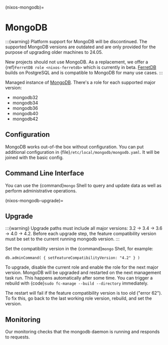 (nixos-mongodb)=

# MongoDB

:::{warning}
Platform support for MongoDB will be discontinued. The supported MongoDB
versions are outdated and are only provided for the purpose of upgrading
older machines to 24.05.

New projects should not use MongoDB. As a replacement, we offer a
{ref}`FerretDB role <nixos-ferretdb>` which is currently in beta.
[FerretDB](https://www.ferretdb.com) builds on PostgreSQL and is compatible
to MongoDB for many use cases.
:::

Managed instance of [MongoDB](https://www.mongodb.com).
There's a role for each supported major version:

- mongodb32
- mongodb34
- mongodb36
- mongodb40
- mongodb42

## Configuration

MongoDB works out-of-the box without configuration.
You can put additional configuration in {file}`/etc/local/mongodb/mongodb.yaml`.
It will be joined with the basic config.

## Command Line Interface

You can use the {command}`mongo` Shell to query and update data as well
as perform administrative operations.

(nixos-mongodb-upgrade)=

## Upgrade

:::{warning}
Upgrade paths must include all major versions: 3.2 -> 3.4 -> 3.6 -> 4.0 -> 4.2.
Before each upgrade step, the feature compatibility version must be set to the
current running mongodb version.
:::

Set the compatibility version in the {command}`mongo` Shell, for example:

```
db.adminCommand( { setFeatureCompatibilityVersion: "4.2" } )
```

To upgrade, disable the current role and enable the role for the next major version.
MongoDB will be upgraded and restarted on the next management task run.
This happens automatically after some time. You can trigger a rebuild with
{code}`sudo fc-manage --build --directory` immediately.

The restart will fail if the feature compatibility version is too old ("error 62").
To fix this, go back to the last working role version, rebuild, and set the version.

## Monitoring

Our monitoring checks that the mongodb daemon is running and responds to requests.
